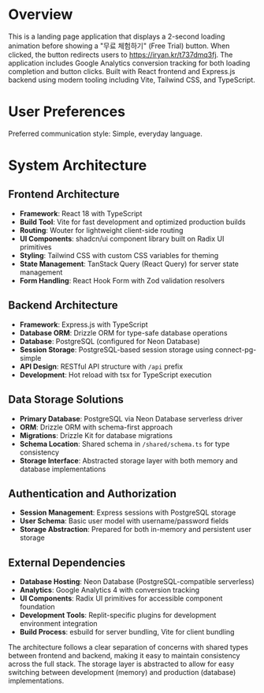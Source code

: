 # Overview

This is a landing page application that displays a 2-second loading animation before showing a "무료 체험하기" (Free Trial) button. When clicked, the button redirects users to https://iryan.kr/t737dmq3fj. The application includes Google Analytics conversion tracking for both loading completion and button clicks. Built with React frontend and Express.js backend using modern tooling including Vite, Tailwind CSS, and TypeScript.

# User Preferences

Preferred communication style: Simple, everyday language.

# System Architecture

## Frontend Architecture
- **Framework**: React 18 with TypeScript
- **Build Tool**: Vite for fast development and optimized production builds
- **Routing**: Wouter for lightweight client-side routing
- **UI Components**: shadcn/ui component library built on Radix UI primitives
- **Styling**: Tailwind CSS with custom CSS variables for theming
- **State Management**: TanStack Query (React Query) for server state management
- **Form Handling**: React Hook Form with Zod validation resolvers

## Backend Architecture
- **Framework**: Express.js with TypeScript
- **Database ORM**: Drizzle ORM for type-safe database operations
- **Database**: PostgreSQL (configured for Neon Database)
- **Session Storage**: PostgreSQL-based session storage using connect-pg-simple
- **API Design**: RESTful API structure with `/api` prefix
- **Development**: Hot reload with tsx for TypeScript execution

## Data Storage Solutions
- **Primary Database**: PostgreSQL via Neon Database serverless driver
- **ORM**: Drizzle ORM with schema-first approach
- **Migrations**: Drizzle Kit for database migrations
- **Schema Location**: Shared schema in `/shared/schema.ts` for type consistency
- **Storage Interface**: Abstracted storage layer with both memory and database implementations

## Authentication and Authorization
- **Session Management**: Express sessions with PostgreSQL storage
- **User Schema**: Basic user model with username/password fields
- **Storage Abstraction**: Prepared for both in-memory and persistent user storage

## External Dependencies
- **Database Hosting**: Neon Database (PostgreSQL-compatible serverless)
- **Analytics**: Google Analytics 4 with conversion tracking
- **UI Components**: Radix UI primitives for accessible component foundation
- **Development Tools**: Replit-specific plugins for development environment integration
- **Build Process**: esbuild for server bundling, Vite for client bundling

The architecture follows a clear separation of concerns with shared types between frontend and backend, making it easy to maintain consistency across the full stack. The storage layer is abstracted to allow for easy switching between development (memory) and production (database) implementations.
